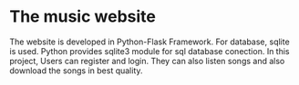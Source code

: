# The music website
The website is developed in Python-Flask Framework. For database, sqlite is used. Python provides sqlite3 module for sql database conection. In this project,  Users can register and login. They can also listen songs and also download the songs in best quality.
